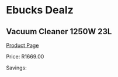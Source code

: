 
# Ebucks Dealz
## Vacuum Cleaner 1250W 23L
[Product Page](https://www.ebucks.com/web/shop/productSelected.do?prodId=1199936547&catId=363410833)

Price: R1669.00

Savings: 


	